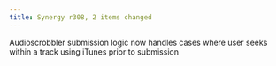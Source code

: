```yaml
---
title: Synergy r308, 2 items changed
---
```


Audioscrobbler submission logic now handles cases where user seeks within a track using iTunes prior to submission
